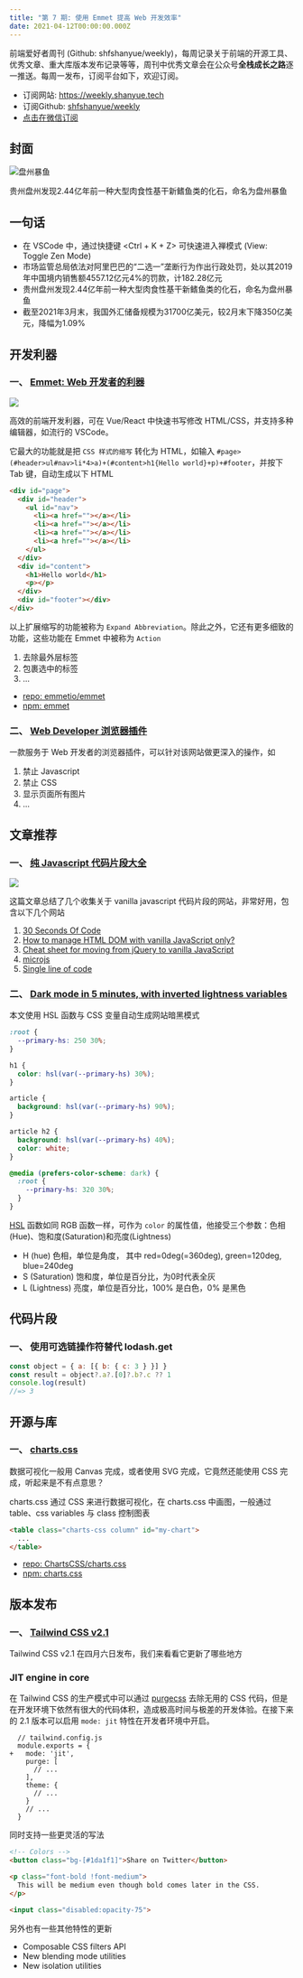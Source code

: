 ```yaml
---
title: "第 7 期: 使用 Emmet 提高 Web 开发效率"
date: 2021-04-12T00:00:00.000Z
---
```


前端爱好者周刊 (Github: shfshanyue/weekly)，每周记录关于前端的开源工具、优秀文章、重大库版本发布记录等等，周刊中优秀文章会在公众号**全栈成长之路**逐一推送。每周一发布，订阅平台如下，欢迎订阅。

+ 订阅网站: <https://weekly.shanyue.tech>
+ 订阅Github: [shfshanyue/weekly](https://github.com/shfshanyue/weekly)
+ [点击在微信订阅](https://mp.weixin.qq.com/mp/appmsgalbum?__biz=MzA3MzU0MjIzMA==&action=getalbum&album_id=1761820812803620868&scene=21#wechat_redirect)


## 封面

![盘州暴鱼](./assets/baoyu.jpg)

贵州盘州发现2.44亿年前一种大型肉食性基干新鳍鱼类的化石，命名为盘州暴鱼



## 一句话

+ 在 VSCode 中，通过快捷键 <Ctrl + K + Z> 可快速进入禅模式 (View: Toggle Zen Mode)
+ 市场监管总局依法对阿里巴巴的“二选一”垄断行为作出行政处罚，处以其2019年中国境内销售额4557.12亿元4%的罚款，计182.28亿元
+ 贵州盘州发现2.44亿年前一种大型肉食性基干新鳍鱼类的化石，命名为盘州暴鱼
+ 截至2021年3月末，我国外汇储备规模为31700亿美元，较2月末下降350亿美元，降幅为1.09%

## 开发利器


### **一、 [Emmet: Web 开发者的利器](https://emmet.io/)**

![](./assets/svgviewer.png)

高效的前端开发利器，可在 Vue/React 中快速书写修改 HTML/CSS，并支持多种编辑器，如流行的 VSCode。

它最大的功能就是把 `CSS 样式的缩写` 转化为 HTML，如输入 `#page>(#header>ul#nav>li*4>a)+(#content>h1{Hello world}+p)+#footer`，并按下 Tab 键，自动生成以下 HTML

``` html
<div id="page">
  <div id="header">
    <ul id="nav">
      <li><a href=""></a></li>
      <li><a href=""></a></li>
      <li><a href=""></a></li>
      <li><a href=""></a></li>
    </ul>
  </div>
  <div id="content">
    <h1>Hello world</h1>
    <p></p>
  </div>
  <div id="footer"></div>
</div>
```

以上扩展缩写的功能被称为 `Expand Abbreviation`。除此之外，它还有更多细致的功能，这些功能在 Emmet 中被称为 `Action`

1. 去除最外层标签
1. 包裹选中的标签
1. ...


+ [repo: emmetio/emmet](https://github.com/emmetio/emmet)
+ [npm: emmet](https://npm.devtool.tech/emmet)

    

### **二、 [Web Developer 浏览器插件](https://chrispederick.com/work/web-developer/)**

一款服务于 Web 开发者的浏览器插件，可以针对该网站做更深入的操作，如

1. 禁止 Javascript
1. 禁止 CSS
1. 显示页面所有图片
1. ...





    

## 文章推荐


### **一、 [纯 Javascript 代码片段大全](https://www.smashingmagazine.com/2021/04/vanilla-javascript-code-snippets/)**

![](./assets/date.jpg)

这篇文章总结了几个收集关于 vanilla javascript 代码片段的网站，非常好用，包含以下几个网站

1. [30 Seconds Of Code](https://www.30secondsofcode.org/)
1. [How to manage HTML DOM with vanilla JavaScript only?](https://htmldom.dev/)
1. [Cheat sheet for moving from jQuery to vanilla JavaScript](https://tobiasahlin.com/blog/move-from-jquery-to-vanilla-javascript/)
1. [microjs](http://microjs.com/#)
1. [Single line of code](https://1loc.dev/)





    

### **二、 [Dark mode in 5 minutes, with inverted lightness variables](https://lea.verou.me/2021/03/inverted-lightness-variables/)**

本文使用 HSL 函数与 CSS 变量自动生成网站暗黑模式

``` css
:root {
  --primary-hs: 250 30%;
}

h1 {
  color: hsl(var(--primary-hs) 30%);
}

article {
  background: hsl(var(--primary-hs) 90%);
}

article h2 {
  background: hsl(var(--primary-hs) 40%);
  color: white;
}

@media (prefers-color-scheme: dark) {
  :root {
    --primary-hs: 320 30%;
  }
}
```

[HSL](https://developer.mozilla.org/en-US/docs/Web/CSS/color_value#hsl_colors) 函数如同 RGB 函数一样，可作为 `color` 的属性值，他接受三个参数：色相(Hue)、饱和度(Saturation)和亮度(Lightness)

+ H (hue) 色相，单位是角度， 其中 red=0deg(=360deg), green=120deg, blue=240deg
+ S (Saturation) 饱和度，单位是百分比，为0时代表全灰
+ L (Lightness) 亮度，单位是百分比，100% 是白色，0% 是黑色





    

## 代码片段


### **一、 使用可选链操作符替代 lodash.get**

``` js
const object = { a: [{ b: { c: 3 } }] }
const result = object?.a?.[0]?.b?.c ?? 1
console.log(result)
//=> 3
```





    

## 开源与库


### **一、 [charts.css](https://chartscss.org/)**

数据可视化一般用 Canvas 完成，或者使用 SVG 完成，它竟然还能使用 CSS 完成，听起来是不有点意思？

charts.css 通过 CSS 来进行数据可视化，在 charts.css 中画图，一般通过 table、css variables 与 class 控制图表

``` html
<table class="charts-css column" id="my-chart">
  ...
</table>
```


+ [repo: ChartsCSS/charts.css](https://github.com/ChartsCSS/charts.css)
+ [npm: charts.css](https://npm.devtool.tech/charts.css)

    

## 版本发布


### **一、 [Tailwind CSS v2.1](https://blog.tailwindcss.com/tailwindcss-2-1)**

Tailwind CSS v2.1 在四月六日发布，我们来看看它更新了哪些地方

### JIT engine in core

在 Tailwind CSS 的生产模式中可以通过 [purgecss](https://npm.devtool.tech/purgecss) 去除无用的 CSS 代码，但是在开发环境下依然有很大的代码体积，造成极高时间与极差的开发体验。在接下来的 2.1 版本可以启用 `mode: jit` 特性在开发者环境中开启。

```diff-js
  // tailwind.config.js
  module.exports = {
+   mode: 'jit',
    purge: [
      // ...
    ],
    theme: {
      // ...
    }
    // ...
  }
```

同时支持一些更灵活的写法

``` html
<!-- Colors -->
<button class="bg-[#1da1f1]">Share on Twitter</button>

<p class="font-bold !font-medium">
  This will be medium even though bold comes later in the CSS.
</p>

<input class="disabled:opacity-75">
```

另外也有一些其他特性的更新

+ Composable CSS filters API
+ New blending mode utilities
+ New isolation utilities





    
